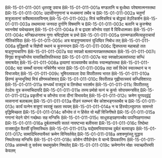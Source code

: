 BR-15-01-011-001	धृतराष्ट्र उवाच
BR-15-01-011-001a	मण्डलानि च बुध्येथाः परेषामात्मनस्तथा
BR-15-01-011-001c	उदासीनगुणानां च मध्यमानां तथैव च
BR-15-01-011-002a	चतुर्णां शत्रुजातानां सर्वेषामाततायिनाम्
BR-15-01-011-002c	मित्रं चामित्रमित्रं च बोद्धव्यं तेऽरिकर्शन
BR-15-01-011-003a	तथामात्या जनपदा दुर्गाणि विषमाणि च
BR-15-01-011-003c	बलानि च कुरुश्रेष्ठ भवन्त्येषां यथेच्छकम्
BR-15-01-011-004a	ते च द्वादश कौन्तेय राज्ञां वै विविधात्मकाः
BR-15-01-011-004c	मन्त्रिप्रधानाश्च गुणाः षष्टिर्द्वादश च प्रभो
BR-15-01-011-005a	एतन्मण्डलमित्याहुराचार्या नीतिकोविदाः
BR-15-01-011-005c	अत्र षाड्गुण्यमायत्तं युधिष्ठिर निबोध तत्
BR-15-01-011-006a	वृद्धिक्षयौ च विज्ञेयौ स्थानं च कुरुनन्दन
BR-15-01-011-006c	द्विसप्तत्या महाबाहो ततः षाड्गुण्यचारिणः
BR-15-01-011-007a	यदा स्वपक्षो बलवान्परपक्षस्तथाबलः
BR-15-01-011-007c	विगृह्य शत्रून्कौन्तेय यायात्क्षितिपतिस्तदा
BR-15-01-011-007e	यदा स्वपक्षोऽबलवांस्तदा सन्धिं समाश्रयेत्
BR-15-01-011-008a	द्रव्याणां सञ्चयश्चैव कर्तव्यः स्यान्महांस्तथा
BR-15-01-011-008c	यदा समर्थो यानाय नचिरेणैव भारत
BR-15-01-011-009a	तदा सर्वं विधेयं स्यात्स्थानं च न विभाजयेत्
BR-15-01-011-009c	भूमिरल्पफला देया विपरीतस्य भारत
BR-15-01-011-010a	हिरण्यं कुप्यभूयिष्ठं मित्रं क्षीणमकोशवत्
BR-15-01-011-010c	विपरीतान्न गृह्णीयात्स्वयं सन्धिविशारदः
BR-15-01-011-011a	सन्ध्यर्थं राजपुत्रं च लिप्सेथा भरतर्षभ
BR-15-01-011-011c	विपरीतस्तु तेऽदेयः पुत्र कस्यांचिदापदि
BR-15-01-011-011e	तस्य प्रमोक्षे यत्नं च कुर्याः सोपायमन्त्रवित्
BR-15-01-011-012a	प्रकृतीनां च कौन्तेय राजा दीनां विभावयेत्
BR-15-01-011-012c	क्रमेण युगपद्द्वंद्वं व्यसनानां बलाबलम्
BR-15-01-011-013a	पीडनं स्तम्भनं चैव कोशभङ्गस्तथैव च
BR-15-01-011-013c	कार्यं यत्नेन शत्रूणां स्वराष्ट्रं रक्षता स्वयम्
BR-15-01-011-014a	न च हिंस्योऽभ्युपगतः सामन्तो वृद्धिमिच्छता
BR-15-01-011-014c	कौन्तेय तं न हिंसेत यो महीं विजिगीषते
BR-15-01-011-015a	गणानां भेदने योगं गच्छेथाः सह मन्त्रिभिः
BR-15-01-011-015c	साधुसङ्ग्रहणाच्चैव पापनिग्रहणात्तथा
BR-15-01-011-016a	दुर्बलाश्चापि सततं नावष्टभ्या बलीयसा
BR-15-01-011-016c	तिष्ठेथा राजशार्दूल वैतसीं वृत्तिमास्थितः
BR-15-01-011-017a	यद्येवमभियायाच्च दुर्बलं बलवान्नृपः
BR-15-01-011-017c	सामादिभिरुपायैस्तं क्रमेण विनिवर्तयेत्
BR-15-01-011-018a	अशक्नुवंस्तु युद्धाय निष्पतेत्सह मन्त्रिभिः
BR-15-01-011-018c	कोशेन पौरैर्दण्डेन ये चान्ये प्रियकारिणः
BR-15-01-011-019a	असम्भवे तु सर्वस्य यथामुख्येन निष्पतेत्
BR-15-01-011-019c	क्रमेणानेन मोक्षः स्याच्छरीरमपि केवलम्

